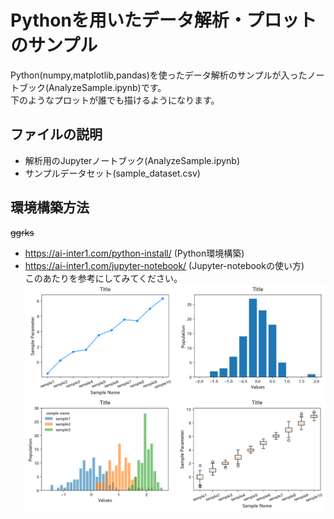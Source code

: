 # Pythonを用いたデータ解析・プロットのサンプル
Python(numpy,matplotlib,pandas)を使ったデータ解析のサンプルが入ったノートブック(AnalyzeSample.ipynb)です。  
下のようなプロットが誰でも描けるようになります。
## ファイルの説明
* 解析用のJupyterノートブック(AnalyzeSample.ipynb)
* サンプルデータセット(sample_dataset.csv)
## 環境構築方法
~~ggrks~~   
* https://ai-inter1.com/python-install/ (Python環境構築)   
* https://ai-inter1.com/jupyter-notebook/ (Jupyter-notebookの使い方)   
このあたりを参考にしてみてください。  
![sample image](sample.png "sample")
